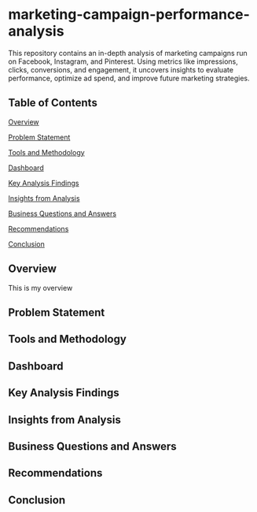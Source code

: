 # marketing-campaign-performance-analysis
This repository contains an in-depth analysis of marketing campaigns run on Facebook, Instagram, and Pinterest. Using metrics like impressions, clicks, conversions, and engagement, it uncovers insights to evaluate performance, optimize ad spend, and improve future marketing strategies.


## **Table of Contents**
[Overview](#overview)

[Problem Statement](#problem-statement)

[Tools and Methodology](#tools-and-methodology)

[Dashboard](#dashboard)

[Key Analysis Findings](#key-analysis-findings)

[Insights from Analysis](#insights-from-analysis)

[Business Questions and Answers](#business-questions-and-answers)

[Recommendations](#recommendations)

[Conclusion](#conclusion)





## Overview
This is my overview









## <a name="problem-statement"></a>Problem Statement










## <a name="tools-and-methodology"></a>Tools and Methodology








## <a name="dashboard"></a>Dashboard









## <a name="key-analysis-findings"></a>Key Analysis Findings









## <a name="insights-from-analysis"></a>Insights from Analysis








## <a name="business-questions-and-answers"></a>Business Questions and Answers









## <a name="recommendations"></a>Recommendations









## <a name="conclusion"></a>Conclusion


















